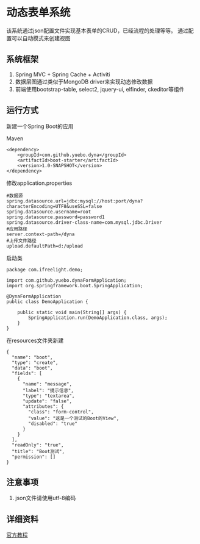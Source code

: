 # 动态表单系统

该系统通过json配置文件实现基本表单的CRUD，已经流程的处理等等。
通过配置可以自动模式来创建视图


## 系统框架

1. Spring MVC + Spring Cache + Activiti
2. 数据层图通过类似于MongoDB driver来实现动态修改数据
3. 前端使用bootstrap-table, select2, jquery-ui, elfinder, ckeditor等组件


## 运行方式
新建一个Spring Boot的应用

Maven

    <dependency>
        <groupId>com.github.yuebo.dyna</groupId>
        <artifactId>boot-starter</artifactId>
        <version>1.0-SNAPSHOT</version>
    </dependency>
    
修改application.properties

    #数据源
    spring.datasource.url=jdbc:mysql://host:port/dyna?characterEncoding=UTF8&useSSL=false
    spring.datasource.username=root
    spring.datasource.password=password1
    spring.datasource.driver-class-name=com.mysql.jdbc.Driver
    #应用路径
    server.context-path=/dyna
    #上传文件路径
    upload.defaultPath=d:/upload
        
启动类

    package com.ifreelight.demo;
    
    import com.github.yuebo.dynaFormApplication;
    import org.springframework.boot.SpringApplication;
    
    @DynaFormApplication
    public class DemoApplication {
    
        public static void main(String[] args) {
            SpringApplication.run(DemoApplication.class, args);
        }
    }

在resources文件夹新建
    
    {
      "name": "boot",
      "type": "create",
      "data": "boot",
      "fields": [
        {
          "name": "message",
          "label": "提示信息",
          "type": "textarea",
          "update": "false",
          "attributes": {
            "class": "form-control",
            "value": "这是一个测试的Boot的View",
            "disabled": "true"
          }
        }
      ],
      "readOnly": "true",
      "title": "Boot测试",
      "permission": []
    }


## 注意事项
1. json文件请使用utf-8编码


## 详细资料
[官方教程](https://dyna.eappcat.com/2017/12/01/%E5%8A%A8%E6%80%81%E8%A1%A8%E5%8D%95%E6%A6%82%E8%BF%B0/)